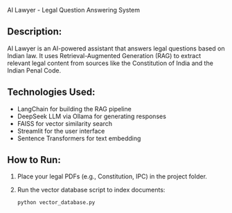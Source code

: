 AI Lawyer - Legal Question Answering System


Description:
------------
AI Lawyer is an AI-powered assistant that answers legal questions based on Indian law. It uses Retrieval-Augmented Generation (RAG) to extract relevant legal content from sources like the Constitution of India and the Indian Penal Code.

Technologies Used:
------------------
- LangChain for building the RAG pipeline
- DeepSeek LLM via Ollama for generating responses
- FAISS for vector similarity search
- Streamlit for the user interface
- Sentence Transformers for text embedding

How to Run:
-----------
1. Place your legal PDFs (e.g., Constitution, IPC) in the project folder.
2. Run the vector database script to index documents:
   
   ```bash
   python vector_database.py
